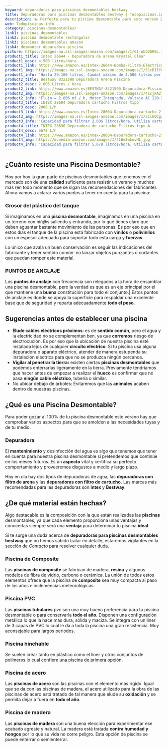 ```yaml
---
keyword: depuradoras para piscinas desmontables bestway
title: Depuradoras para piscinas desmontables bestway | Todopiscinas.info
description: 🏊 Perfecta para tu piscina desmontable para este verano 2021. depuradoras para piscinas desmontables bestway al mejor precio asegurado.
web: Todopiscinas.info
category: piscinas-desmontables/
link1: piscinas desmontables
link2: piscina desmontable rectangular
link3: piscinas desmontables amazon
link4: desmontar depuradora piscina
picture: https://images-na.ssl-images-amazon.com/images/I/61-uUQ3GR8L.jpg
product1_title: Intex 26644 - Depuradora de arena Krystal Clear 
product1_desc: 4.500 litros/hora
product1_link: https://www.amazon.es/Intex-26644-Bomba-Filtro-Electrica/dp/B07FBGSM8M?__mk_es_ES=%C3%85M%C3%85%C5%BD%C3%95%C3%91&crid=OJRI92VMSJ3T&dchild=1&keywords=depuradora+piscina+desmontable&qid=1615936956&sprefix=depuradora+piscina+desmpo%2Caps%2C181&sr=8-3&linkCode=ll1&tag=todopiscinas0e-21&linkId=3d085bb100a03e1c84acf33a301a7e7c&language=es_ES&ref_=as_li_ss_tl
product1_img: https://images-na.ssl-images-amazon.com/images/I/51cBIIYcVKL.jpg
product1_info: 'Hasta 29.100 litros, Caudal máximo de 4.500 litros por hora, Programador digital, 6 modos de funcionamiento'
product2_title: Bestway 8321590 Depuradora Arena Piscina
product2_desc: 2.006 Litros / Hora
product2_link: https://www.amazon.es/BESTWAY-8321590-Depuradora-Piscina-Litros/dp/B014FHCUME?__mk_es_ES=%C3%85M%C3%85%C5%BD%C3%95%C3%91&crid=OJRI92VMSJ3T&dchild=1&keywords=depuradora+piscina+desmontable&qid=1615937601&sprefix=depuradora+piscina+desmpo%2Caps%2C181&sr=8-6&linkCode=ll1&tag=todopiscinas0e-21&linkId=cc3671570eb5fce1fb741015d4fbfd50&language=es_ES&ref_=as_li_ss_tl
product2_img: https://images-na.ssl-images-amazon.com/images/I/41cjXA2lqAL.jpg
product2_info: 'Flujo = 2.006 m3 / h, Motor Integrado, Voltaje AC 220-240 V 50 Hz'
product3_title: INTEX 28604 Depuradora cartucho Filtros tipo 
product3_desc: 2006 L/h
product3_link: https://www.amazon.es/Intex-28604-Depuradora-cartucho-2-006/dp/B00G9YZMFY?__mk_es_ES=%C3%85M%C3%85%C5%BD%C3%95%C3%91&crid=OJRI92VMSJ3T&dchild=1&keywords=depuradora+piscina+desmontable&qid=1615937673&sprefix=depuradora+piscina+desmpo%2Caps%2C181&sr=8-13&linkCode=ll1&tag=todopiscinas0e-21&linkId=60cd2c831c48a30bf7eb40fcdad13eba&language=es_ES&ref_=as_li_ss_tl
product3_img: https://images-na.ssl-images-amazon.com/images/I/31lGOCg3MNL.jpg
product3_info: 'Capacidad para filtrar 2.006 litros/hora, Utiliza cartuchos de Tipo A, La potencia es de 45W, Aireación Hydro Technology'
product4_title: INTEX 28636 Depuradora de cartucho Filtros tipo A
product4_desc: 5678 L/h
product4_link: https://www.amazon.es/Intex-28604-Depuradora-cartucho-2-006/dp/B00G9YZ2Y0?__mk_es_ES=%C3%85M%C3%85%C5%BD%C3%95%C3%91&crid=OJRI92VMSJ3T&dchild=1&keywords=depuradora%2Bpiscina%2Bdesmontable&qid=1615937767&sprefix=depuradora%2Bpiscina%2Bdesmpo%2Caps%2C181&sr=8-13&th=1&linkCode=ll1&tag=todopiscinas0e-21&linkId=2803b12e8f85be27121cb12c22bd6700&language=es_ES&ref_=as_li_ss_tl
product4_img: https://m.media-amazon.com/images/I/416e8wLovNL.jpg
product4_info: 'Capacidad para filtrar 5.678 litros/hora, Utiliza cartuchos de Tipo A, Potencia de 165W'
---
```




## ¿Cuánto resiste una Piscina Desmontable?

Hoy por hoy la gran parte de piscinas desmontables que tenemos en el mercado son de una **calidad** suficiente para resistir un verano y muchos más (en todo momento que se sigan las recomendaciones del fabricante). Ahora vamos a aclarar varios puntos a tener en cuenta para tu piscina:


### Grosor del plástico del tanque

Si imaginamos en una **piscina desmontable**, imaginamos en una piscina en un terreno con niñ@s saliendo y entrando, por lo que tienes claro que deben aguantar bastante movimiento de las personas. Es por eso que en estos días el tanque de la piscina está fabricado con **vinilos** o **polivinilos** con un espesor adecuado para soportar todo esta carga y **fuerzas**.

Lo único que avala un	 buen conservación es seguir las indicaciones del fabricante y tener sentido común: no lanzar objetos punzantes o cortantes que puedan romper este material.


### PUNTOS DE ANCLAJE

Los **puntos de anclaje** con frecuencia son relegados a la hora de ensamblar una piscina desmontable, pero la verdad es que es un eje principal por el que mantiene una **buena** constitución para todo el conjunto.| Estos puntos de anclaje es donde se apoya la superficie para respaldar una excelente base que de seguridad y reparta adecuadamente **todo el peso**.

<brand-panel :title=product1_title :desc=product1_desc :img=product1_img :link=product1_link></brand-panel>


## Sugerencias antes de establecer una piscina



*   **Elude cables eléctricos próximos**: es de **sentido común**, pero el agua y la electricidad no se complementan ben, ya que **corremos** riesgo de electrocución. Es por eso que la ubicación de nuestra piscina esté instalada lejos de cualquier **circuito eléctrico**. Si tu piscina usa alguna depuradora o aparato eléctrico, atender de manera estupenda su instalación eléctrica para que no se produzca ningún percance.
*   **Vigilar al penetrar la tierra:** existen ciertas **piscinas desmontables** que podemos enterrarlas ligeramente en la tierra. Previamente tendríamos que hacer antes de empezar a realizar el **hueco** es confirmar que no pasa **ningún cable eléctrico**, tubería o similar.
*   No ubicar debajo de árboles: Evitaremos que las **animales** acaben dentro de nuestras piscinas.
## ¿Qué es una Piscina Desmontable?



Para poder gozar al 100% de tu piscina desmontable este verano  hay que comprobar varios aspectos para que se amolden a las necesidades tuyas y de tu medio.

<external-banner></external-banner>


<stats-list :link1=link1 :link2=link2 :link3=link3 :link4=link4 :category=category></stats-list>


### Depuradora

El **mantenimiento** y desinfección del agua es algo que tenemos que tener en cuenta para nuestra piscina desmontable si pretendemos que continúe en los meses futuros. Es un **aspecto** vital y certifica su perfecto comportamiento y proveeremos disgustos a medio y largo plazo.

Hoy en día hay dos tipos de depuradoras de agua, las **depuradoras con filtro de arena** y  las **depuradoras** **con filtro de cartucho.** Las marcas más recomendadas para las depuradoras son **Intex** y **Bestway**.


## ¿De qué material están hechas?

Algo destacable es la composición con la que están realizadas las **piscinas** desmontables, ya que cada elemento proporciona unas ventajas y conocerlas siempre será una **ventaja** para determinar tu piscina **ideal**.

Si te surge una duda acerca de **depuradoras para piscinas desmontables bestway** que no hemos sabido tratar en detalle, estaremos vigilantes en la sección de _Contacto_ para resolver cualquier duda.


### Piscina de Composite

Las **piscinas de composite** se fabrican de madera, **resina** y algunos modelos de fibra de vidrio, carbono o cerámica. La unión de todos estos elementos ofrece que la piscina de **composite** sea muy compacta al paso de los años e inclemencias meteorológicas.


### Piscina  PVC

Las **piscinas tubulares** pvc son una muy buena preferencia para tu piscina desmontable o para conservarla **todo el año**. Disponen una configuración metálica lo que la hace más dura, sólida y maciza. Se integra con un liner de 3 capas de PVC lo cual le da a toda la piscina una gran resistencia. Muy aconsejable para largos periodos.


### Piscina hinchable

 Se suelen crear tanto en plástico como el liner y otros conjuntos de polímeros lo cual confiere una piscina de primera opción.


### Piscina de acero

Las **piscinas de acero** son las piscinas con el elemento más rígido. Igual que se da con las piscinas de madera, el acero utilizado para la obra de las piscinas de acero está tratado de tal manera que elude su **oxidación** y se permita dejar a fuera en **todo el año**.


### Piscina de madera

Las **piscinas de madera** son una buena elección para experimentar ese acabado agreste y natural. La madera está tratada **contra humedad y hongos** por lo que su vida no corre peligro. Esta opción de piscina se puede enterrar o semienterrar.